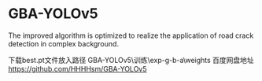 # GBA-YOLOv5
The improved algorithm is optimized to realize the application of road crack detection in complex background.

下载best.pt文件放入路径 GBA-YOLOv5\训练\exp-g-b-a\weights 百度网盘地址 https://github.com/HHHHsm/GBA-YOLOv5
